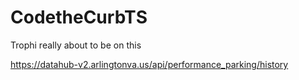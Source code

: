 # CodetheCurbTS
Trophi really about to be on this

https://datahub-v2.arlingtonva.us/api/performance_parking/history
